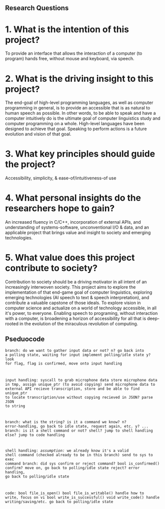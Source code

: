 ## Research Questions
# 1. What is the intention of this project?
To provide an interface that allows the interaction of a computer (to program) hands free, without mouse and keyboard, via speech.
# 2. What is the driving insight to this project?
The end-goal of high-level programming languages, as well as computer programming in general, is to provide an accessible that is as natural to human speech as possible. In other words, to be able to speak and have a computer intuitively do is the ultimate goal of computer linguistics study and computer programming on a whole. High-level languages have been designed to achieve that goal. Speaking to perform actions is a future evolution and vision of that goal.
# 3. What key principles should guide the project?
Accessibility, simplicity, & ease-of/intuitiveness-of use
# 4. What personal insights do the researchers hope to gain?
An increased fluency in C/C++, incorporation of external APIs, and understanding of systems-software, unconventional I/O & data, and an applicable project that brings value and insight to society and emerging technologies.
# 5. What value does this project contribute to society?
Contribution to society should be a driving motivator in all intent of an increasingly interwoven society. This project aims to explore the implementation of that end-game goal of computer linguistics, exploring emerging technologies (AI speech to text & speech interpretation), and contribute a valuable capstone of those ideals. To explore vision in computer science and actualize on a world of technology accessible, in all it's power, to everyone. Enabling speech to programing, without interaction with a computer, is broadening a horizon of accessibility for all that is deep-rooted in the evolution of the miraculous revolution of computing.
## Pseduocode
<code>branch: do we want to gather input data or not?
    n? go back into a polling state, waiting for input
      implement polling/idle state
    y? look for flag, flag is confirmed, move onto input handling
    
input handling: syscall to grab microphone data
  store microphone data in tmp, assign unique_ptr (to avoid copying)
  send microphone data to external API
  recieve transcription, store and be able to find
  unique_ptr to locate transcription/use without copying
  recieved in JSON? parse JSON to string
  
branch: what is the string? is it a command we know?
  n? error-handling, go back to idle state, request again, etc.
  y? ...
    branch: is it a shell command or not?
      shell? jump to shell handling
      else? jump to code handling
      
shell handling: *assumption:* we already know it's a valid shell command (checked already to be in this branch)
  send to sys to exec command
    branch: did sys confirm or reject command? bool is_confirmed()
      confirm? move on, go back to polling/idle state
      reject? error handling, go back to polling/idle state
      
code:
  bool file_is_open()
  bool file_is_writable()
    handle how to write, focus on vi
  bool write_is_successful()
  void write_code()
    handle writing/saving/etc.
go back to polling/idle state</code>
